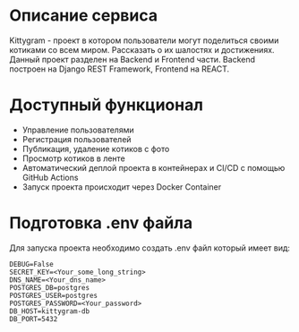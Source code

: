 # Описание сервиса
Kittygram - проект в котором пользователи могут поделиться своими котиками со всем миром. Рассказать о их шалостях и достижениях. Данный проект разделен на Backend и Frontend части. Backend построен на Django REST Framework, Frontend на REACT.

# Доступный функционал
- Управление пользователями
- Регистрация пользователей
- Публикация, удаление котиков с фото
- Просмотр котиков в ленте
- Автоматический деплой проекта в контейнерах и CI/CD с помощью GitHub Actions
- Запуск проекта происходит через Docker Container

# Подготовка .env файла
Для запуска проекта необходимо создать .env файл который имеет вид:
```
DEBUG=False
SECRET_KEY=<Your_some_long_string>
DNS_NAME=<Your_dns_name>
POSTGRES_DB=postgres
POSTGRES_USER=postgres
POSTGRES_PASSWORD=<Your_password>
DB_HOST=kittygram-db
DB_PORT=5432
```
